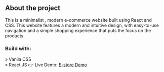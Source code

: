 <h2>About the project</h2>

<p>This is a minimalist , modern e-commerce website built using React and CSS. This
website features a modern and intuitive design, with easy-to-use navigation and a
simple shopping experience that puts the focus on the products.</p>

<h3>Build with:</h3>

» Vanila CSS <br>
» React JS
👉 Live Demo: <a href='https://e-store-beta.vercel.app/'>E-store Demo</a>






